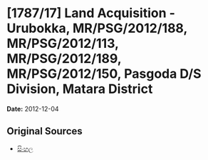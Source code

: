 # [1787/17] Land Acquisition - Urubokka, MR/PSG/2012/188, MR/PSG/2012/113, MR/PSG/2012/189, MR/PSG/2012/150, Pasgoda D/S Division, Matara District

**Date:** 2012-12-04

## Original Sources

- [සිංහල](https://documents.gov.lk/view/extra-gazettes/2012/12/1787-17_S.pdf)
